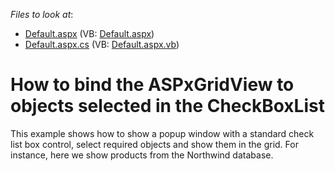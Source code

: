 <!-- default file list -->
*Files to look at*:

* [Default.aspx](./CS/Default.aspx) (VB: [Default.aspx](./VB/Default.aspx))
* [Default.aspx.cs](./CS/Default.aspx.cs) (VB: [Default.aspx.vb](./VB/Default.aspx.vb))
<!-- default file list end -->
# How to bind the ASPxGridView to objects selected in the CheckBoxList


<p>This example shows how to show a popup window with a standard check list box control, select required objects and show them in the grid. For instance, here we show products from the Northwind database.</p>

<br/>



